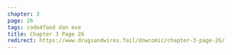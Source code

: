 ```yaml
---
chapter: 3
page: 26
tags: code4food dan eve
title: Chapter 3 Page 26
redirect: https://www.drugsandwires.fail/dnwcomic/chapter-3-page-26/
---
```


